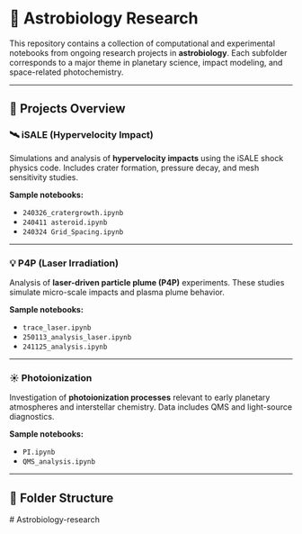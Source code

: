 # 🌌 Astrobiology Research

This repository contains a collection of computational and experimental notebooks from ongoing research projects in **astrobiology**. Each subfolder corresponds to a major theme in planetary science, impact modeling, and space-related photochemistry.

---

## 🔬 Projects Overview

### 🛰 iSALE (Hypervelocity Impact)

Simulations and analysis of **hypervelocity impacts** using the iSALE shock physics code. Includes crater formation, pressure decay, and mesh sensitivity studies.

**Sample notebooks:**
- `240326_cratergrowth.ipynb`
- `240411 asteroid.ipynb`
- `240324 Grid_Spacing.ipynb`

---

### 💡 P4P (Laser Irradiation)

Analysis of **laser-driven particle plume (P4P)** experiments. These studies simulate micro-scale impacts and plasma plume behavior.

**Sample notebooks:**
- `trace_laser.ipynb`
- `250113_analysis_laser.ipynb`
- `241125_analysis.ipynb`

---

### ☀️ Photoionization

Investigation of **photoionization processes** relevant to early planetary atmospheres and interstellar chemistry. Data includes QMS and light-source diagnostics.

**Sample notebooks:**
- `PI.ipynb`
- `QMS_analysis.ipynb`

---

## 📁 Folder Structure

#   A s t r o b i o l o g y - r e s e a r c h  
 